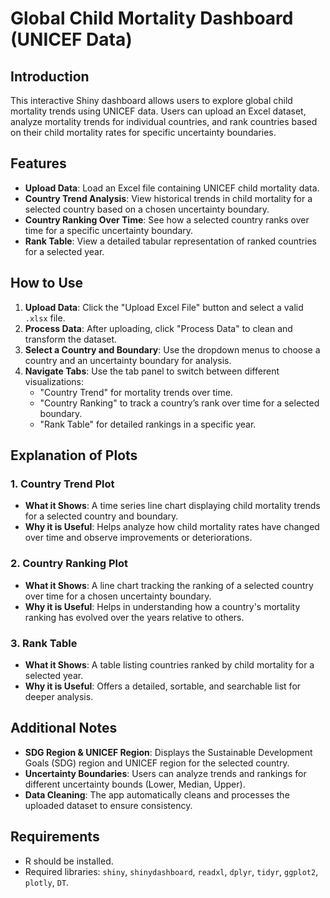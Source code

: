 # Global Child Mortality Dashboard (UNICEF Data)

## Introduction
This interactive Shiny dashboard allows users to explore global child mortality trends using UNICEF data. Users can upload an Excel dataset, analyze mortality trends for individual countries, and rank countries based on their child mortality rates for specific uncertainty boundaries.

## Features
- **Upload Data**: Load an Excel file containing UNICEF child mortality data.
- **Country Trend Analysis**: View historical trends in child mortality for a selected country based on a chosen uncertainty boundary.
- **Country Ranking Over Time**: See how a selected country ranks over time for a specific uncertainty boundary.
- **Rank Table**: View a detailed tabular representation of ranked countries for a selected year.

## How to Use
1. **Upload Data**: Click the "Upload Excel File" button and select a valid `.xlsx` file.
2. **Process Data**: After uploading, click "Process Data" to clean and transform the dataset.
3. **Select a Country and Boundary**: Use the dropdown menus to choose a country and an uncertainty boundary for analysis.
4. **Navigate Tabs**: Use the tab panel to switch between different visualizations:
   - "Country Trend" for mortality trends over time.
   - "Country Ranking" to track a country’s rank over time for a selected boundary.
   - "Rank Table" for detailed rankings in a specific year.

## Explanation of Plots
### 1. Country Trend Plot
- **What it Shows**: A time series line chart displaying child mortality trends for a selected country and boundary.
- **Why it is Useful**: Helps analyze how child mortality rates have changed over time and observe improvements or deteriorations.

### 2. Country Ranking Plot
- **What it Shows**: A line chart tracking the ranking of a selected country over time for a chosen uncertainty boundary.
- **Why it is Useful**: Helps in understanding how a country's mortality ranking has evolved over the years relative to others.

### 3. Rank Table
- **What it Shows**: A table listing countries ranked by child mortality for a selected year.
- **Why it is Useful**: Offers a detailed, sortable, and searchable list for deeper analysis.

## Additional Notes
- **SDG Region & UNICEF Region**: Displays the Sustainable Development Goals (SDG) region and UNICEF region for the selected country.
- **Uncertainty Boundaries**: Users can analyze trends and rankings for different uncertainty bounds (Lower, Median, Upper).
- **Data Cleaning**: The app automatically cleans and processes the uploaded dataset to ensure consistency.

## Requirements
- R should be installed.
- Required libraries: `shiny`, `shinydashboard`, `readxl`, `dplyr`, `tidyr`, `ggplot2`, `plotly`, `DT`. 

